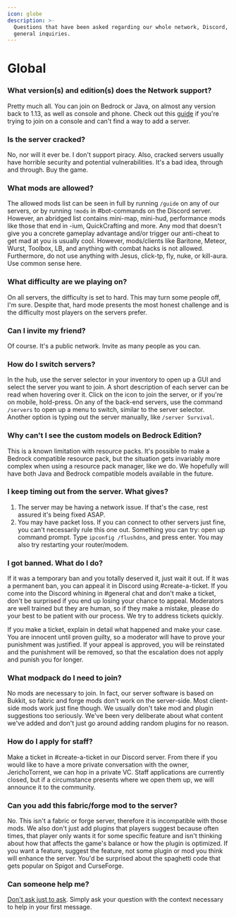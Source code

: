 ```yaml
---
icon: globe
description: >-
  Questions that have been asked regarding our whole network, Discord, and
  general inquiries.
---
```


# Global

### **What version(s) and edition(s) does the Network support?**

Pretty much all. You can join on Bedrock or Java, on almost any version back to 1.13, as well as console and phone. Check out this [guide](../how-to-join-on-console.md) if you're trying to join on a console and can't find a way to add a server.

### Is the server cracked?

No, nor will it ever be. I don't support piracy. Also, cracked servers usually have horrible security and potential vulnerabilities. It's a bad idea, through and through. Buy the game.

### **What mods are allowed?**

The allowed mods list can be seen in full by running `/guide` on any of our servers, or by running `!mods` in #bot-commands on the Discord server. However, an abridged list contains mini-map, mini-hud, performance mods like those that end in -ium, QuickCrafting and more. Any mod that doesn't give you a concrete gameplay advantage and/or trigger our anti-cheat to get mad at you is usually cool. However, mods/clients like Baritone, Meteor, Wurst, Toolbox, LB, and anything with combat hacks is not allowed. Furthermore, do not use anything with Jesus, click-tp, fly, nuke, or kill-aura. Use common sense here.

### **What difficulty are we playing on?**

On all servers, the difficulty is set to hard. This may turn some people off, I'm sure. Despite that, hard mode presents the most honest challenge and is the difficulty most players on the servers prefer.

### **Can I invite my friend?**

Of course. It's a public network. Invite as many people as you can.

### **How do I switch servers?**

In the hub, use the server selector in your inventory to open up a GUI and select the server you want to join. A short description of each server can be read when hovering over it. Click on the icon to join the server, or if you're on mobile, hold-press. On any of the back-end servers, use the command `/servers` to open up a menu to switch, similar to the server selector. Another option is typing out the server manually, like `/server Survival`.

### **Why can't I see the custom models on Bedrock Edition?**

This is a known limitation with resource packs. It's possible to make a Bedrock compatible resource pack, but the situation gets invariably more complex when using a resource pack manager, like we do. We hopefully will have both Java and Bedrock compatible models available in the future.

### **I keep timing out from the server. What gives?**

1. The server may be having a network issue. If that's the case, rest assured it's being fixed ASAP.
2. You may have packet loss. If you can connect to other servers just fine, you can't necessarily rule this one out. Something you can try: open up command prompt. Type `ipconfig /flushdns`, and press enter. You may also try restarting your router/modem.

### I got banned. What do I do?

If it was a temporary ban and you totally deserved it, just wait it out. If it was a permanent ban, you can appeal it in Discord using #create-a-ticket. If you come into the Discord whining in #general chat and don't make a ticket, don't be surprised if you end up losing your chance to appeal. Moderators are well trained but they are human, so if they make a mistake, please do your best to be patient with our process. We try to address tickets quickly.

If you make a ticket, explain in detail what happened and make your case. You are innocent until proven guilty, so a moderator will have to prove your punishment was justified. If your appeal is approved, you will be reinstated and the punishment will be removed, so that the escalation does not apply and punish you for longer.

### What modpack do I need to join?

No mods are necessary to join. In fact, our server software is based on Bukkit, so fabric and forge mods don't work on the server-side. Most client-side mods work just fine though. We usually don't take mod and plugin suggestions too seriously. We've been very deliberate about what content we've added and don't just go around adding random plugins for no reason.

### How do I apply for staff?

Make a ticket in #create-a-ticket in our Discord server. From there if you would like to have a more private conversation with the owner, JerichoTorrent, we can hop in a private VC. Staff applications are currently closed, but if a circumstance presents where we open them up, we will announce it to the community.

### Can you add this fabric/forge mod to the server?

No. This isn't a fabric or forge server, therefore it is incompatible with those mods. We also don't just add plugins that players suggest because often times, that player only wants it for some specific feature and isn't thinking about how that affects the game's balance or how the plugin is optimized. If you want a feature, suggest the feature, not some plugin or mod you think will enhance the server. You'd be surprised about the spaghetti code that gets popular on Spigot and CurseForge.

### Can someone help me?

[Don't ask just to ask](https://dontasktoask.com). Simply ask your question with the context necessary to help in your first message.
